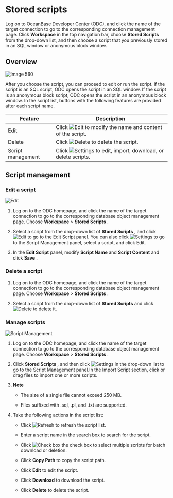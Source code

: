 Stored scripts 
===================================

Log on to OceanBase Developer Center (ODC), and click the name of the target connection to go to the corresponding connection management page. Click **Workspace** in the top navigation bar, choose **Stored Scripts** from the drop-down list, and then choose a script that you previously stored in an SQL window or anonymous block window. 

Overview 
-----------------------------

![Image 560](https://help-static-aliyun-doc.aliyuncs.com/assets/img/en-US/2295211561/p269155.png)

After you choose the script, you can proceed to edit or run the script. If the script is an SQL script, ODC opens the script in an SQL window. If the script is an anonymous block script, ODC opens the script in an anonymous block window. In the script list, buttons with the following features are provided after each script name.


|      Feature      |                                                                     Description                                                                      |
|-------------------|------------------------------------------------------------------------------------------------------------------------------------------------------|
| Edit              | Click  ![Edit](https://help-static-aliyun-doc.aliyuncs.com/assets/img/en-US/4384511561/p424761.jpg) to modify the name and content of the script.    |
| Delete            | Click ![Delete](https://help-static-aliyun-doc.aliyuncs.com/assets/img/en-US/4384511561/p424762.jpg) to delete the script.                           |
| Script management | Click ![Settings](https://help-static-aliyun-doc.aliyuncs.com/assets/img/en-US/4384511561/p424763.jpg) to edit, import, download, or delete scripts. |



Script management 
--------------------------------------

### Edit a script 

![Edit](https://help-static-aliyun-doc.aliyuncs.com/assets/img/en-US/2295211561/p424769.png)

1. Log on to the ODC homepage, and click the name of the target connection to go to the corresponding database object management page. Choose **Workspace** \> **Stored Scripts** .

   

2. Select a script from the drop-down list of **Stored Scripts** , and click ![Edit](https://help-static-aliyun-doc.aliyuncs.com/assets/img/en-US/4384511561/p424782.jpg) to go to the Edit Script panel. You can also click ![Settings](https://help-static-aliyun-doc.aliyuncs.com/assets/img/en-US/4384511561/p424763.jpg) to go to the Script Management panel, select a script, and click Edit.

   

3. In the **Edit Script** panel, modify **Script Name** and **Script Content** and click **Save** .

   




### Delete a script 

1. Log on to the ODC homepage, and click the name of the target connection to go to the corresponding database object management page. Choose **Workspace** \> **Stored Scripts** .

   

2. Select a script from the drop-down list of **Stored Scripts** and click ![Delete](https://help-static-aliyun-doc.aliyuncs.com/assets/img/en-US/4384511561/p424762.jpg) to delete it.

   




### Manage scripts 

![Script Management](https://help-static-aliyun-doc.aliyuncs.com/assets/img/en-US/2295211561/p424794.png)

1. Log on to the ODC homepage, and click the name of the target connection to go to the corresponding database object management page. Choose **Workspace** \> **Stored Scripts** .

   

2. Click **Stored Scripts** , and then click ![Settings](https://help-static-aliyun-doc.aliyuncs.com/assets/img/en-US/4384511561/p424763.jpg) in the drop-down list to go to the Script Management panel.In the Import Script section, click or drag files to import one or more scripts.

   

3.
   **Note**

   
   * The size of a single file cannot exceed 250 MB.

     
   
   * Files suffixed with .sql, .pl, and .txt are supported.

     
   

   
   

4. Take the following actions in the script list: 

   * Click ![Refresh](https://help-static-aliyun-doc.aliyuncs.com/assets/img/en-US/4384511561/p424801.jpg) to refresh the script list.

     
   
   * Enter a script name in the search box to search for the script.

     
   
   * Click ![Check box](https://help-static-aliyun-doc.aliyuncs.com/assets/img/en-US/4384511561/p424802.jpg) the check box to select multiple scripts for batch download or deletion.

     
   
   * Click **Copy Path** to copy the script path.

     
   
   * Click **Edit** to edit the script.

     
   
   * Click **Download** to download the script.

     
   
   * Click **Delete** to delete the script.

     
   

   



